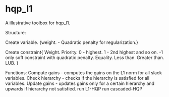 # hqp_l1

A illustrative toolbox for hqp_l1.

Structure:

Create variable. {weight. - Quadratic penalty for regularization.}

Create constraint{
	Weight. 
	Priority. 0 - highest. 1 - 2nd highest and so on. -1 only soft constraint with quadratic penalty.
	Equality. 
	Less than. 
	Greater than. 
	LUB.
} 

Functions:
Compute gains - computes the gains on the L1 norm for all slack variables.
Check hierarchy - checks if the hierarchy is satisfied for all variables.
Update gains - updates gains only for a certain  hierarchy and upwards if hierarchy not satisfied.
run L1-HQP
run cascaded-HQP

